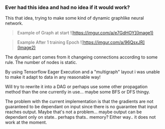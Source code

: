 
### Ever had this idea and had no idea if it would work?

This that idea, trying to make some kind of dynamic graphlike neural network.

> Example of Graph at start
![https://imgur.com/a/e7GdHOY](Image1)

> Example After 1 training Epoch
![https://imgur.com/a/96QsxJR](Image2)


The dynamic part comes from it changeing connections according to some rule.
The number of nodes is static. 


By using Tensorflow Eager Execution and a "multigraph" layout i was unable to make 
it adapt to data in any reasonable way!


Will try to rewrite it into a DAG or perhaps use some other propagation method than the one
currently in use... maybe some BFS or DFS thingy.


The problem with the current implementation is that the gradients are not guaranteed to be dependant on
input since there is no guarantee that input reaches output. Maybe that's not a problem... maybe 
output can be dependant only on state.. perhaps thats.. memory? Either way.. it does not work at the moment.


